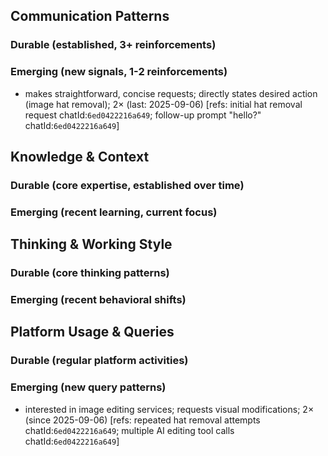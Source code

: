 ## Communication Patterns
### Durable (established, 3+ reinforcements)

### Emerging (new signals, 1-2 reinforcements)
- makes straightforward, concise requests; directly states desired action (image hat removal); 2× (last: 2025-09-06) [refs: initial hat removal request chatId:`6ed0422216a649`; follow-up prompt "hello?" chatId:`6ed0422216a649`]

## Knowledge & Context
### Durable (core expertise, established over time)

### Emerging (recent learning, current focus)

## Thinking & Working Style
### Durable (core thinking patterns)

### Emerging (recent behavioral shifts)

## Platform Usage & Queries
### Durable (regular platform activities)

### Emerging (new query patterns)
- interested in image editing services; requests visual modifications; 2× (since 2025-09-06) [refs: repeated hat removal attempts chatId:`6ed0422216a649`; multiple AI editing tool calls chatId:`6ed0422216a649`]